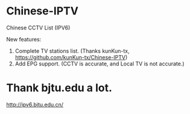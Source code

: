 # Chinese-IPTV

Chinese CCTV List (IPV6)

New features:
1. Complete TV stations list. (Thanks kunKun-tx, https://github.com/kunKun-tx/Chinese-IPTV)
2. Add EPG support. (CCTV is accurate, and Local TV is not accurate.)

# Thank bjtu.edu a lot. 
http://ipv6.bjtu.edu.cn/
